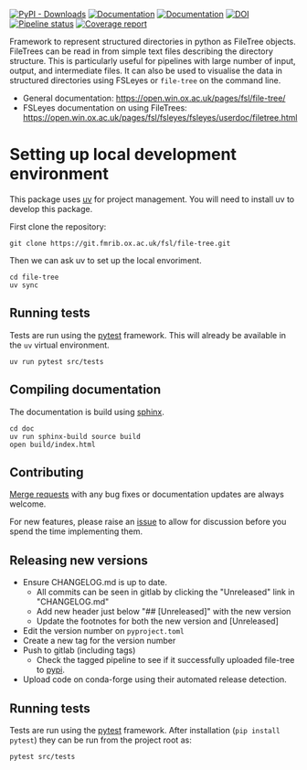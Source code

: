 [![PyPI - Downloads](https://img.shields.io/pypi/dm/file-tree)](https://pypi.org/project/file-tree/)
[![Documentation](https://img.shields.io/badge/Documentation-file--tree-blue)](https://open.win.ox.ac.uk/pages/fsl/file-tree/)
[![Documentation](https://img.shields.io/badge/Documentation-fsleyes-blue)](https://open.win.ox.ac.uk/pages/fsl/fsleyes/fsleyes/userdoc/filetree.html)
[![DOI](https://zenodo.org/badge/DOI/10.5281/zenodo.6576809.svg)](https://doi.org/10.5281/zenodo.6576809)
[![Pipeline status](https://git.fmrib.ox.ac.uk/fsl/file-tree/badges/master/pipeline.svg)](https://git.fmrib.ox.ac.uk/fsl/file-tree/-/pipelines)
[![Coverage report](https://git.fmrib.ox.ac.uk/fsl/file-tree/badges/master/coverage.svg)](https://open.win.ox.ac.uk/pages/fsl/file-tree/htmlcov)

Framework to represent structured directories in python as FileTree objects. FileTrees can be read in from simple text files describing the directory structure. This is particularly useful for pipelines with large number of input, output, and intermediate files. It can also be used to visualise the data in structured directories using FSLeyes or `file-tree` on the command line.

- General documentation: https://open.win.ox.ac.uk/pages/fsl/file-tree/
- FSLeyes documentation on using FileTrees: https://open.win.ox.ac.uk/pages/fsl/fsleyes/fsleyes/userdoc/filetree.html

# Setting up local development environment
This package uses [uv](https://docs.astral.sh/uv/) for project management.
You will need to install uv to develop this package.

First clone the repository:
```shell
git clone https://git.fmrib.ox.ac.uk/fsl/file-tree.git
```

Then we can ask uv to set up the local envoriment.
```shell
cd file-tree
uv sync
```

## Running tests
Tests are run using the [pytest](https://docs.pytest.org) framework.
This will already be available in the `uv` virtual environment.
```shell
uv run pytest src/tests
```

## Compiling documentation
The documentation is build using [sphinx](https://www.sphinx-doc.org/en/master/).
```shell
cd doc
uv run sphinx-build source build
open build/index.html
```

## Contributing
[Merge requests](https://git.fmrib.ox.ac.uk/fsl/file-tree/-/merge_requests) with any bug fixes or documentation updates are always welcome.

For new features, please raise an [issue](https://git.fmrib.ox.ac.uk/fsl/file-tree/-/issues) to allow for discussion before you spend the time implementing them.

## Releasing new versions
- Ensure CHANGELOG.md is up to date.
    - All commits can be seen in gitlab by clicking the "Unreleased" link in "CHANGELOG.md"
    - Add new header just below "## [Unreleased]" with the new version
    - Update the footnotes for both the new version and [Unreleased]
- Edit the version number on `pyproject.toml`
- Create a new tag for the version number
- Push to gitlab (including tags)
    - Check the tagged pipeline to see if it successfully uploaded file-tree to [pypi](https://pypi.org/project/file-tree/).
- Upload code on conda-forge using their automated release detection.

## Running tests
Tests are run using the [pytest](https://docs.pytest.org) framework. After installation (`pip install pytest`) they can be run from the project root as:
```shell
pytest src/tests
```
